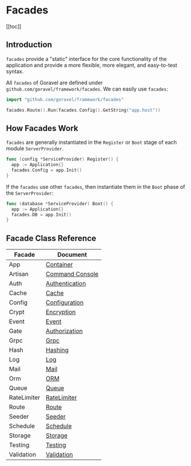 # Facades

[[toc]]

## Introduction

`facades` provide a "static" interface for the core functionality of the application and provide a more flexible, more elegant, and easy-to-test syntax.

All `facades` of Goravel are defined under `github.com/goravel/framework/facades`. We can easily use `facades`:

```go
import "github.com/goravel/framework/facades"

facades.Route().Run(facades.Config().GetString("app.host"))
```

## How Facades Work

`facades` are generally instantiated in the `Register` or `Boot` stage of each module `ServerProvider`.

```go
func (config *ServiceProvider) Register() {
  app := Application{}
  facades.Config = app.Init()
}
```

If the `facades` use other `facades`, then instantiate them in the `Boot` phase of the `ServerProvider`:

```go
func (database *ServiceProvider) Boot() {
  app := Application{}
  facades.DB = app.Init()
}
```

## Facade Class Reference

| Facade     | Document                                                |
| --------   | ------------------------------------------------------- |
| App        | [Container](../architecture-concepts/service-container.md) |
| Artisan    | [Command Console](../digging-deeper/artisan-console.md) |
| Auth       | [Authentication](../security/authentication.md)   |
| Cache      | [Cache](../digging-deeper/cache.md)                     |
| Config     | [Configuration](../getting-started/configuration.md)    |
| Crypt      | [Encryption](../security/encryption.md)    |
| Event      | [Event](../digging-deeper/event.md)                     |
| Gate       | [Authorization](../security/authorization.md)     |
| Grpc       | [Grpc](../the-basics/grpc.md)                           |
| Hash       | [Hashing](../security/hashing.md)                           |
| Log        | [Log](../the-basics/logging.md)                         |
| Mail       | [Mail](../digging-deeper/mail.md)           |
| Orm        | [ORM](../orm/getting-started.md)                        |
| Queue      | [Queue](../digging-deeper/queues.md)                    |
| RateLimiter| [RateLimiter](../the-basics/routing.md)                       |
| Route      | [Route](../the-basics/routing.md)                       |
| Seeder     | [Seeder](../database/seeding.md)                   |
| Schedule   | [Schedule](../digging-deeper/task-scheduling.md)        |
| Storage    | [Storage](../digging-deeper/task-scheduling.md)        |
| Testing    | [Testing](../testing/getting-started.md)   |
| Validation | [Validation](../digging-deeper/task-scheduling.md)        |
